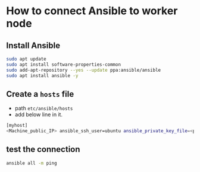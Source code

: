 # How to connect Ansible to worker node

## Install Ansible
```bash
sudo apt update
sudo apt install software-properties-common
sudo add-apt-repository --yes --update ppa:ansible/ansible
sudo apt install ansible -y
```

## Create a `hosts` file
- path `etc/ansible/hosts`
- add below line in it.
```bash
[myhost]
<Machine_public_IP> ansible_ssh_user=ubuntu ansible_private_key_file=<private ssh key path>
```

## test the connection
```bash
ansible all -m ping
```
